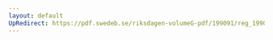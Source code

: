 ```yaml
---
layout: default
UpRedirect: https://pdf.swedeb.se/riksdagen-volumeG-pdf/199091/reg_199091/reg_199091_0083.pdf
---
```

